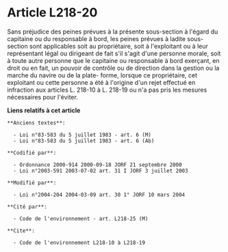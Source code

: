 # Article L218-20

Sans préjudice des peines prévues à la présente sous-section à l'égard du capitaine ou du responsable à bord, les peines
prévues à ladite sous-section sont applicables soit au propriétaire, soit à l'exploitant ou à leur représentant légal ou
dirigeant de fait s'il s'agit d'une personne morale, soit à toute autre personne que le capitaine ou responsable à bord
exerçant, en droit ou en fait, un pouvoir de contrôle ou de direction dans la gestion ou la marche du navire ou de la plate-
forme, lorsque ce propriétaire, cet exploitant ou cette personne a été à l'origine d'un rejet effectué en infraction aux
articles L. 218-10 à L. 218-19 ou n'a pas pris les mesures nécessaires pour l'éviter.

**Liens relatifs à cet article**

	**Anciens textes**:

	  - Loi n°83-583 du 5 juillet 1983 - art. 6 (M)
	  - Loi n°83-583 du 5 juillet 1983 - art. 6 (Ab)

	**Codifié par**:

	  - Ordonnance 2000-914 2000-09-18 JORF 21 septembre 2000
	  - Loi n°2003-591 2003-07-02 art. 31 I JORF 3 juillet 2003

	**Modifié par**:

	  - Loi n°2004-204 2004-03-09 art. 30 1° JORF 10 mars 2004

	**Cité par**:

	  - Code de l'environnement - art. L218-25 (M)

	**Cite**:

	  - Code de l'environnement L218-10 à L218-19

